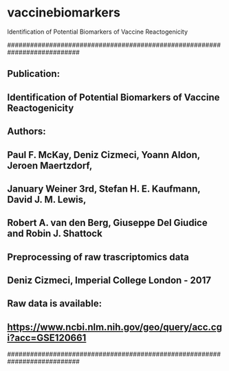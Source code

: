 # vaccinebiomarkers
Identification of Potential Biomarkers of Vaccine Reactogenicity

###########################################################################
## Publication:
## Identification of Potential Biomarkers of Vaccine Reactogenicity
## Authors:
## Paul F. McKay, Deniz Cizmeci, Yoann Aldon, Jeroen Maertzdorf,
## January Weiner 3rd, Stefan H. E. Kaufmann, David J. M. Lewis,
## Robert A. van den Berg, Giuseppe Del Giudice and Robin J. Shattock

## Preprocessing of raw trascriptomics data
## Deniz Cizmeci, Imperial College London - 2017

## Raw data is available:
## https://www.ncbi.nlm.nih.gov/geo/query/acc.cgi?acc=GSE120661
###########################################################################

